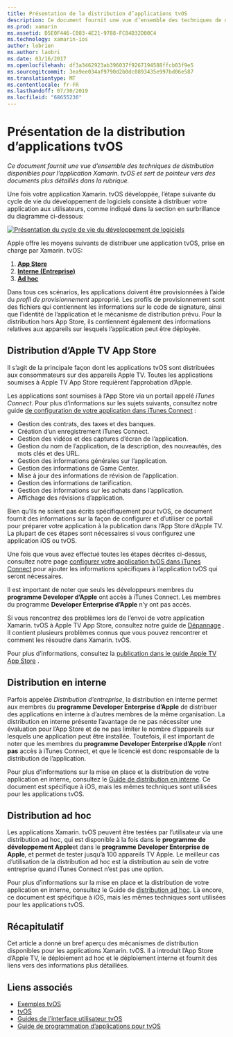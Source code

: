 ```yaml
---
title: Présentation de la distribution d’applications tvOS
description: Ce document fournit une vue d’ensemble des techniques de distribution disponibles pour l’application Xamarin. tvOS et sert de pointeur vers des documents plus détaillés dans la rubrique.
ms.prod: xamarin
ms.assetid: D5E0F446-C083-4E21-9788-FC84D32D00C4
ms.technology: xamarin-ios
author: lobrien
ms.author: laobri
ms.date: 03/16/2017
ms.openlocfilehash: df3a3462923ab396037f9267194588ffcb03f9e5
ms.sourcegitcommit: 3ea9ee034af9790d2b0dc0893435e997bd06e587
ms.translationtype: MT
ms.contentlocale: fr-FR
ms.lasthandoff: 07/30/2019
ms.locfileid: "68655236"
---
```

# <a name="tvos-app-distribution-overview"></a>Présentation de la distribution d’applications tvOS

_Ce document fournit une vue d’ensemble des techniques de distribution disponibles pour l’application Xamarin. tvOS et sert de pointeur vers des documents plus détaillés dans la rubrique._


Une fois votre application Xamarin. tvOS développée, l’étape suivante du cycle de vie du développement de logiciels consiste à distribuer votre application aux utilisateurs, comme indiqué dans la section en surbrillance du diagramme ci-dessous:


[![Présentation du cycle de vie du développement de logiciels](images/publishingdiagram.png)](images/publishingdiagram.png#lightbox)


Apple offre les moyens suivants de distribuer une application tvOS, prise en charge par Xamarin. tvOS:

1. [**App Store**](#Apple-TV-App-Store-Distribution)
2. [**Interne (Entreprise)** ](#In-House-Distribution) 
3. [**Ad hoc**](#Ad_Hoc_Distribution) 

Dans tous ces scénarios, les applications doivent être provisionnées à l’aide du *profil de provisionnement* approprié. Les profils de provisionnement sont des fichiers qui contiennent les informations sur le code de signature, ainsi que l’identité de l’application et le mécanisme de distribution prévu. Pour la distribution hors App Store, ils contiennent également des informations relatives aux appareils sur lesquels l’application peut être déployée.

<a name="Apple-TV-App-Store-Distribution" />

## <a name="apple-tv-app-store-distribution"></a>Distribution d’Apple TV App Store

Il s’agit de la principale façon dont les applications tvOS sont distribuées aux consommateurs sur des appareils Apple TV. Toutes les applications soumises à Apple TV App Store requièrent l’approbation d’Apple.

Les applications sont soumises à l’App Store via un portail appelé *iTunes Connect*. Pour plus d’informations sur les sujets suivants, consultez notre guide [de configuration de votre application dans iTunes Connect](~/ios/deploy-test/app-distribution/app-store-distribution/itunesconnect.md) :

- Gestion des contrats, des taxes et des banques.
- Création d’un enregistrement iTunes Connect.
- Gestion des vidéos et des captures d’écran de l’application.
- Gestion du nom de l’application, de la description, des nouveautés, des mots clés et des URL.
- Gestion des informations générales sur l’application.
- Gestion des informations de Game Center.
- Mise à jour des informations de révision de l’application.
- Gestion des informations de tarification.
- Gestion des informations sur les achats dans l’application.
- Affichage des révisions d’application.

Bien qu’ils ne soient pas écrits spécifiquement pour tvOS, ce document fournit des informations sur la façon de configurer et d’utiliser ce portail pour préparer votre application à la publication dans l’App Store d’Apple TV. La plupart de ces étapes sont nécessaires si vous configurez une application iOS ou tvOS.

Une fois que vous avez effectué toutes les étapes décrites ci-dessus, consultez notre page [configurer votre application tvOS dans iTunes Connect](~/ios/tvos/deploy-test/app-distribution/itunes-connect.md) pour ajouter les informations spécifiques à l’application tvOS qui seront nécessaires.

Il est important de noter que seuls les développeurs membres du **programme Developer d’Apple** ont accès à iTunes Connect. Les membres du programme **Developer Enterprise d’Apple** n’y ont pas accès.

Si vous rencontrez des problèmes lors de l’envoi de votre application Xamarin. tvOS à Apple TV App Store, consultez notre guide de [Dépannage](~/ios/tvos/troubleshooting.md) . Il contient plusieurs problèmes connus que vous pouvez rencontrer et comment les résoudre dans Xamarin. tvOS.

Pour plus d’informations, consultez la [publication dans le guide Apple TV App Store](~/ios/tvos/deploy-test/app-distribution/app-store-publishing.md) .

<a name="In-House-Distribution" />

## <a name="in-house-distribution"></a>Distribution en interne

Parfois appelée *Distribution d’entreprise*, la distribution en interne permet aux membres du **programme Developer Enterprise d’Apple** de distribuer des applications en interne à d’autres membres de la même organisation. La distribution en interne présente l’avantage de ne pas nécessiter une évaluation pour l’App Store et de ne pas limiter le nombre d’appareils sur lesquels une application peut être installée. Toutefois, il est important de noter que les membres du **programme Developer Enterprise d’Apple** n’ont **pas** accès à iTunes Connect, et que le licencié est donc responsable de la distribution de l’application.

Pour plus d’informations sur la mise en place et la distribution de votre application en interne, consultez le [Guide de distribution en interne](~/ios/deploy-test/app-distribution/in-house-distribution.md). Ce document est spécifique à iOS, mais les mêmes techniques sont utilisées pour les applications tvOS.

<a name="Ad_Hoc_Distribution"/>

## <a name="ad-hoc-distribution"></a>Distribution ad hoc

Les applications Xamarin. tvOS peuvent être testées par l’utilisateur via une distribution ad hoc, qui est disponible à la fois dans le **programme de développement Apple**et dans le **programme Developer Enterprise de Apple**, et permet de tester jusqu’à 100 appareils TV Apple. Le meilleur cas d’utilisation de la distribution ad hoc est la distribution au sein de votre entreprise quand iTunes Connect n’est pas une option.

Pour plus d’informations sur la mise en place et la distribution de votre application en interne, consultez le Guide de [distribution ad hoc](~/ios/deploy-test/app-distribution/ad-hoc-distribution.md). Là encore, ce document est spécifique à iOS, mais les mêmes techniques sont utilisées pour les applications tvOS.

<a name="Summary" />

## <a name="summary"></a>Récapitulatif

Cet article a donné un bref aperçu des mécanismes de distribution disponibles pour les applications Xamarin. tvOS. Il a introduit l’App Store d’Apple TV, le déploiement ad hoc et le déploiement interne et fournit des liens vers des informations plus détaillées.



## <a name="related-links"></a>Liens associés

- [Exemples tvOS](https://docs.microsoft.com/samples/browse/?products=xamarin&term=Xamarin.iOS+tvOS)
- [tvOS](https://developer.apple.com/tvos/)
- [Guides de l’interface utilisateur tvOS](https://developer.apple.com/tvos/human-interface-guidelines/)
- [Guide de programmation d’applications pour tvOS](https://developer.apple.com/library/prerelease/tvos/documentation/General/Conceptual/AppleTV_PG/)
